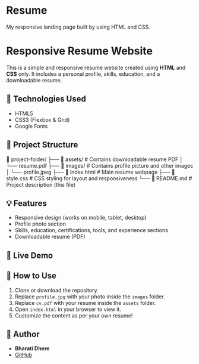 # Resume
My responsive landing page built by using HTML and CSS.

# Responsive Resume Website

This is a simple and responsive resume website created using **HTML** and **CSS** only.
It includes a personal profile, skills, education, and a downloadable resume.

## 🔧 Technologies Used

- HTML5
- CSS3 (Flexbox & Grid)
- Google Fonts

## 📁 Project Structure

📁 project-folder/
├── 📁 assets/          # Contains downloadable resume PDF
│   └── resume.pdf
├── 📁 images/          # Contains profile picture and other images
│   └── profile.jpeg
├── 📄 index.html       # Main resume webpage
├── 📄 style.css        # CSS styling for layout and responsiveness
└── 📄 README.md        # Project description (this file)

## 💡 Features

- Responsive design (works on mobile, tablet, desktop)
- Profile photo section
- Skills, education, certifications, tools, and experience sections 
- Downloadable resume (PDF)

## 🔗 Live Demo



## 📄 How to Use

1. Clone or download the repository.
2. Replace `profile.jpg` with your photo inside the `images` folder.
3. Replace `cv.pdf` with your resume inside the `assets` folder.
4. Open `index.html` in your browser to view it.
5. Customize the content as per your own resume!

## 👤 Author

- **Bharati Dhere**
- [GitHub](https://github.com/Bharati-Dhere)
